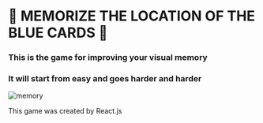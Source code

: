 # 🤔 MEMORIZE THE LOCATION OF THE BLUE CARDS 🤔

### This is the game for improving your visual memory

### It will start from easy and goes harder and harder


![memory](https://user-images.githubusercontent.com/22778135/149219492-0eb32c30-cba6-4791-8bc4-d86dff41b8c2.PNG)

This game was created by React.js
